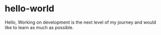 # hello-world

Hello,
Working on development is the next level of my journey and would like to learn as much as possible.
